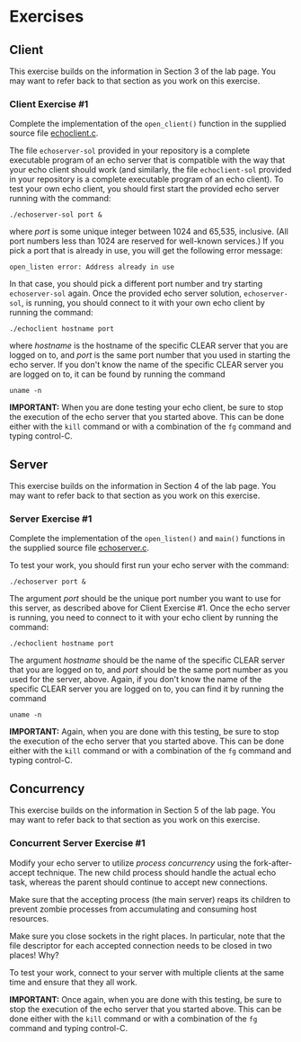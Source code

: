 # Exercises

## Client

This exercise builds on the information in Section 3 of the lab page. You may
want to refer back to that section as you work on this exercise.

### Client Exercise #1

Complete the implementation of the `open_client()` function in the supplied
source file [echoclient.c](echoclient.c).

The file `echoserver-sol` provided in your repository is a complete executable
program of an echo server that is compatible with the way that your echo client
should work (and similarly, the file `echoclient-sol` provided in your
repository is a complete executable program of an echo client). To test your own
echo client, you should first start the provided echo server running with the
command:

```
./echoserver-sol port &
```

where *port* is some unique integer between 1024 and 65,535, inclusive. (All
port numbers less than 1024 are reserved for well-known services.) If you pick a
port that is already in use, you will get the following error message:

```
open_listen error: Address already in use
```

In that case, you should pick a different port number and try starting
`echoserver-sol` again.  Once the provided echo server solution,
`echoserver-sol`, is running, you should connect to it with your own echo client
by running the command:

```
./echoclient hostname port
```

where *hostname* is the hostname of the specific CLEAR server that you are
logged on to, and *port* is the same port number that you used in starting the
echo server. If you don't know the name of the specific CLEAR server you are
logged on to, it can be found by running the command

```
uname -n
```

**IMPORTANT:** When you are done testing your echo client, be sure to stop the
execution of the echo server that you started above. This can be done either
with the `kill` command or with a combination of the `fg` command and typing
control-C.

## Server

This exercise builds on the information in Section 4 of the lab page. You may
want to refer back to that section as you work on this exercise.

### Server Exercise #1

Complete the implementation of the `open_listen()` and `main()` functions in the
supplied source file [echoserver.c](echoserver.c).

To test your work, you should first run your echo server with the command:

```
./echoserver port &
```

The argument *port* should be the unique port number you want to use for this
server, as described above for Client Exercise #1. Once the echo server is
running, you need to connect to it with your echo client by running the command:

```
./echoclient hostname port
```

The argument *hostname* should be the name of the specific CLEAR server that you
are logged on to, and *port* should be the same port number as you used for the
server, above. Again, if you don't know the name of the specific CLEAR server
you are logged on to, you can find it by running the command

```
uname -n
```

**IMPORTANT:** Again, when you are done with this testing, be sure to stop the
execution of the echo server that you started above. This can be done either
with the `kill` command or with a combination of the `fg` command and typing
control-C.

## Concurrency

This exercise builds on the information in Section 5 of the lab page. You may
want to refer back to that section as you work on this exercise.

### Concurrent Server Exercise #1

Modify your echo server to utilize *process concurrency* using the
fork-after-accept technique. The new child process should handle the actual echo
task, whereas the parent should continue to accept new connections.

Make sure that the accepting process (the main server) reaps its children to
prevent zombie processes from accumulating and consuming host resources.

Make sure you close sockets in the right places. In particular, note that the
file descriptor for each accepted connection needs to be closed in two places!
Why?

To test your work, connect to your server with multiple clients at the same time
and ensure that they all work.

**IMPORTANT:** Once again, when you are done with this testing, be sure to stop
the execution of the echo server that you started above. This can be done either
with the `kill` command or with a combination of the `fg` command and typing
control-C.
